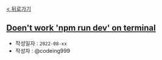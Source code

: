 [< 뒤로가기](./README.md)

## [Doen't work 'npm run dev' on terminal](https://github.com/Broccoli-Velog/Broccoli-Backend/issues/5)

- 작성일자 : `2022-08-xx`
- 작성자 : @codeing999